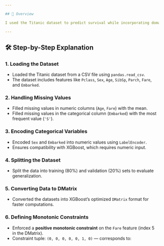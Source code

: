 ```yaml
---

## 🧠 Overview

I used the Titanic dataset to predict survival while incorporating domain knowledge into the model. Monotonic constraints ensure that the model’s predictions follow logical assumptions (e.g., wealthier passengers likely had better survival chances). This improves interpretability and aligns the model with real-world reasoning.

---
```


## 🛠️ Step-by-Step Explanation

### 1. Loading the Dataset
- Loaded the Titanic dataset from a CSV file using `pandas.read_csv`.
- The dataset includes features like `Pclass`, `Sex`, `Age`, `SibSp`, `Parch`, `Fare`, and `Embarked`.

### 2. Handling Missing Values
- Filled missing values in numeric columns (`Age`, `Fare`) with the mean.
- Filled missing values in the categorical column (`Embarked`) with the most frequent value (`'S'`).

### 3. Encoding Categorical Variables
- Encoded `Sex` and `Embarked` into numeric values using `LabelEncoder`.
- Ensures compatibility with XGBoost, which requires numeric input.

### 4. Splitting the Dataset
- Split the data into training (80%) and validation (20%) sets to evaluate generalization.

### 5. Converting Data to DMatrix
- Converted the datasets into XGBoost’s optimized `DMatrix` format for faster computations.

### 6. Defining Monotonic Constraints
- Enforced a **positive monotonic constraint** on the `Fare` feature (index 5 in the DMatrix).
- Constraint tuple: `(0, 0, 0, 0, 0, 1, 0)` — corresponds to:
